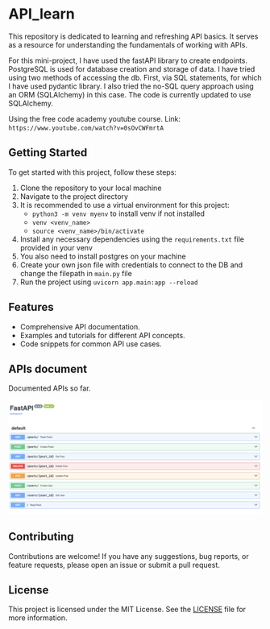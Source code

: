 # API_learn

This repository is dedicated to learning and refreshing API basics. It serves as a resource for understanding the fundamentals of working with APIs.

For this mini-project, I have used the fastAPI library to create endpoints. PostgreSQL is used for database creation and storage
of data. I have tried using two methods of accessing the db. First, via SQL statements, for which I have used pydantic library.
I also tried the no-SQL query approach using an ORM (SQLAlchemy) in this case. The code is currently updated to use SQLAlchemy.

Using the free code academy youtube course. Link: `https://www.youtube.com/watch?v=0sOvCWFmrtA`

## Getting Started

To get started with this project, follow these steps:

1. Clone the repository to your local machine
2. Navigate to the project directory
3. It is recommended to use a virtual environment for this project:
    * `python3 -m venv myenv` to install venv if not installed
    * `venv <venv_name>`
    * `source <venv_name>/bin/activate` 
4. Install any necessary dependencies using the `requirements.txt` file provided in your venv
5. You also need to install postgres on your machine
6. Create your own json file with credentials to connect to the DB and change the filepath in `main.py` file
7. Run the project using `uvicorn app.main:app --reload`

## Features

- Comprehensive API documentation.
- Examples and tutorials for different API concepts.
- Code snippets for common API use cases.

## APIs document

Documented APIs so far.

![alt text](images/image.png)

## Contributing

Contributions are welcome! If you have any suggestions, bug reports, or feature requests, please open an issue or submit a pull request.

## License

This project is licensed under the MIT License. See the [LICENSE](LICENSE) file for more information.
